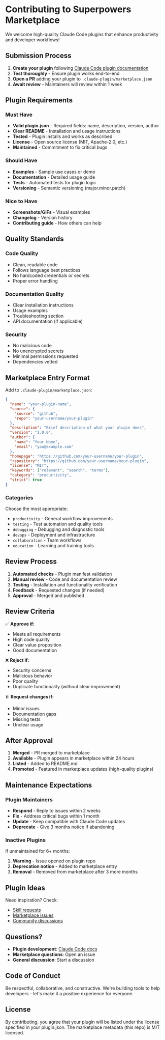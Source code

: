 # Contributing to Superpowers Marketplace

We welcome high-quality Claude Code plugins that enhance productivity and developer workflows!

## Submission Process

1. **Create your plugin** following [Claude Code plugin documentation](https://docs.claude.com/en/docs/claude-code/plugins)
2. **Test thoroughly** - Ensure plugin works end-to-end
3. **Open a PR** adding your plugin to `.claude-plugin/marketplace.json`
4. **Await review** - Maintainers will review within 1 week

## Plugin Requirements

### Must Have

- **Valid plugin.json** - Required fields: name, description, version, author
- **Clear README** - Installation and usage instructions
- **Tested** - Plugin installs and works as described
- **License** - Open source license (MIT, Apache-2.0, etc.)
- **Maintained** - Commitment to fix critical bugs

### Should Have

- **Examples** - Sample use cases or demo
- **Documentation** - Detailed usage guide
- **Tests** - Automated tests for plugin logic
- **Versioning** - Semantic versioning (major.minor.patch)

### Nice to Have

- **Screenshots/GIFs** - Visual examples
- **Changelog** - Version history
- **Contributing guide** - How others can help

## Quality Standards

### Code Quality

- Clean, readable code
- Follows language best practices
- No hardcoded credentials or secrets
- Proper error handling

### Documentation Quality

- Clear installation instructions
- Usage examples
- Troubleshooting section
- API documentation (if applicable)

### Security

- No malicious code
- No unencrypted secrets
- Minimal permissions requested
- Dependencies vetted

## Marketplace Entry Format

Add to `.claude-plugin/marketplace.json`:

```json
{
  "name": "your-plugin-name",
  "source": {
    "source": "github",
    "repo": "your-username/your-plugin"
  },
  "description": "Brief description of what your plugin does",
  "version": "1.0.0",
  "author": {
    "name": "Your Name",
    "email": "you@example.com"
  },
  "homepage": "https://github.com/your-username/your-plugin",
  "repository": "https://github.com/your-username/your-plugin",
  "license": "MIT",
  "keywords": ["relevant", "search", "terms"],
  "category": "productivity",
  "strict": true
}
```

### Categories

Choose the most appropriate:
- `productivity` - General workflow improvements
- `testing` - Test automation and quality tools
- `debugging` - Debugging and diagnostic tools
- `devops` - Deployment and infrastructure
- `collaboration` - Team workflows
- `education` - Learning and training tools

## Review Process

1. **Automated checks** - Plugin manifest validation
2. **Manual review** - Code and documentation review
3. **Testing** - Installation and functionality verification
4. **Feedback** - Requested changes (if needed)
5. **Approval** - Merged and published

## Review Criteria

✅ **Approve if:**
- Meets all requirements
- High code quality
- Clear value proposition
- Good documentation

❌ **Reject if:**
- Security concerns
- Malicious behavior
- Poor quality
- Duplicate functionality (without clear improvement)

⏸️ **Request changes if:**
- Minor issues
- Documentation gaps
- Missing tests
- Unclear usage

## After Approval

1. **Merged** - PR merged to marketplace
2. **Available** - Plugin appears in marketplace within 24 hours
3. **Listed** - Added to README.md
4. **Promoted** - Featured in marketplace updates (high-quality plugins)

## Maintenance Expectations

### Plugin Maintainers

- **Respond** - Reply to issues within 2 weeks
- **Fix** - Address critical bugs within 1 month
- **Update** - Keep compatible with Claude Code updates
- **Deprecate** - Give 3 months notice if abandoning

### Inactive Plugins

If unmaintained for 6+ months:
1. **Warning** - Issue opened on plugin repo
2. **Deprecation notice** - Added to marketplace entry
3. **Removal** - Removed from marketplace after 3 more months

## Plugin Ideas

Need inspiration? Check:
- [Skill requests](https://github.com/obra/superpowers/blob/main/skills/REQUESTS.md)
- [Marketplace issues](https://github.com/obra/superpowers-marketplace/issues)
- [Community discussions](https://github.com/obra/superpowers-marketplace/discussions)

## Questions?

- **Plugin development**: [Claude Code docs](https://docs.claude.com/en/docs/claude-code/plugins)
- **Marketplace questions**: Open an issue
- **General discussion**: Start a discussion

## Code of Conduct

Be respectful, collaborative, and constructive. We're building tools to help developers - let's make it a positive experience for everyone.

## License

By contributing, you agree that your plugin will be listed under the license specified in your plugin.json. The marketplace metadata (this repo) is MIT licensed.
